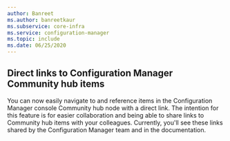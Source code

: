 ```yaml
---
author: Banreet
ms.author: banreetkaur
ms.subservice: core-infra
ms.service: configuration-manager
ms.topic: include
ms.date: 06/25/2020
---
```


## <a name="bkmk_deeplink"></a> Direct links to Configuration Manager Community hub items
<!--4224406-->
You can now easily navigate to and reference items in the Configuration Manager console Community hub node with a direct link. The intention for this feature is for easier collaboration and being able to share links to Community hub items with your colleagues. Currently, you'll see these links shared by the Configuration Manager team and in the documentation.
